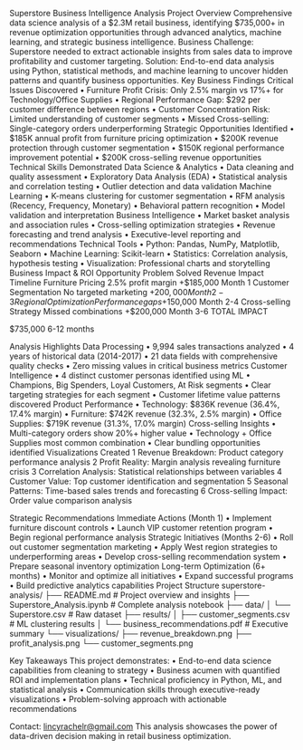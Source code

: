 Superstore Business Intelligence Analysis
Project Overview
Comprehensive data science analysis of a $2.3M retail business, identifying $735,000+ in revenue optimization opportunities through advanced analytics, machine learning, and strategic business intelligence.
Business Challenge: Superstore needed to extract actionable insights from sales data to improve profitability and customer targeting.
Solution: End-to-end data analysis using Python, statistical methods, and machine learning to uncover hidden patterns and quantify business opportunities.
Key Business Findings
Critical Issues Discovered
	•	Furniture Profit Crisis: Only 2.5% margin vs 17%+ for Technology/Office Supplies
	•	Regional Performance Gap: $292 per customer difference between regions
	•	Customer Concentration Risk: Limited understanding of customer segments
	•	Missed Cross-selling: Single-category orders underperforming
Strategic Opportunities Identified
	•	$185K annual profit from furniture pricing optimization
	•	$200K revenue protection through customer segmentation
	•	$150K regional performance improvement potential
	•	$200K cross-selling revenue opportunities
Technical Skills Demonstrated
Data Science & Analytics
	•	Data cleaning and quality assessment
	•	Exploratory Data Analysis (EDA)
	•	Statistical analysis and correlation testing
	•	Outlier detection and data validation
Machine Learning
	•	K-means clustering for customer segmentation
	•	RFM analysis (Recency, Frequency, Monetary)
	•	Behavioral pattern recognition
	•	Model validation and interpretation
Business Intelligence
	•	Market basket analysis and association rules
	•	Cross-selling optimization strategies
	•	Revenue forecasting and trend analysis
	•	Executive-level reporting and recommendations
Technical Tools
	•	Python: Pandas, NumPy, Matplotlib, Seaborn
	•	Machine Learning: Scikit-learn
	•	Statistics: Correlation analysis, hypothesis testing
	•	Visualization: Professional charts and storytelling
Business Impact & ROI
Opportunity
Problem Solved
Revenue Impact
Timeline
Furniture Pricing
2.5% profit margin
+$185,000
Month 1
Customer Segmentation
No targeted marketing
+$200,000
Month 2-3
Regional Optimization
Performance gaps
+$150,000
Month 2-4
Cross-selling Strategy
Missed combinations
+$200,000
Month 3-6
TOTAL IMPACT

$735,000
6-12 months

Analysis Highlights
Data Processing
	•	9,994 sales transactions analyzed
	•	4 years of historical data (2014-2017)
	•	21 data fields with comprehensive quality checks
	•	Zero missing values in critical business metrics
Customer Intelligence
	•	4 distinct customer personas identified using ML
	•	Champions, Big Spenders, Loyal Customers, At Risk segments
	•	Clear targeting strategies for each segment
	•	Customer lifetime value patterns discovered
Product Performance
	•	Technology: $836K revenue (36.4%, 17.4% margin)
	•	Furniture: $742K revenue (32.3%, 2.5% margin)
	•	Office Supplies: $719K revenue (31.3%, 17.0% margin)
Cross-selling Insights
	•	Multi-category orders show 20%+ higher value
	•	Technology + Office Supplies most common combination
	•	Clear bundling opportunities identified
Visualizations Created
	1	Revenue Breakdown: Product category performance analysis
	2	Profit Reality: Margin analysis revealing furniture crisis
	3	Correlation Analysis: Statistical relationships between variables
	4	Customer Value: Top customer identification and segmentation
	5	Seasonal Patterns: Time-based sales trends and forecasting
	6	Cross-selling Impact: Order value comparison analysis

Strategic Recommendations
Immediate Actions (Month 1)
	•	Implement furniture discount controls
	•	Launch VIP customer retention program
	•	Begin regional performance analysis
Strategic Initiatives (Months 2-6)
	•	Roll out customer segmentation marketing
	•	Apply West region strategies to underperforming areas
	•	Develop cross-selling recommendation system
	•	Prepare seasonal inventory optimization
Long-term Optimization (6+ months)
	•	Monitor and optimize all initiatives
	•	Expand successful programs
	•	Build predictive analytics capabilities
Project Structure
superstore-analysis/
├── README.md                          # Project overview and insights
├── Superstore_Analysis.ipynb          # Complete analysis notebook
├── data/
│   └── Superstore.csv                 # Raw dataset
├── results/
│   ├── customer_segments.csv          # ML clustering results
│   └── business_recommendations.pdf   # Executive summary
└── visualizations/
    ├── revenue_breakdown.png
    ├── profit_analysis.png
    └── customer_segments.png

Key Takeaways
This project demonstrates:
	•	End-to-end data science capabilities from cleaning to strategy
	•	Business acumen with quantified ROI and implementation plans
	•	Technical proficiency in Python, ML, and statistical analysis
	•	Communication skills through executive-ready visualizations
	•	Problem-solving approach with actionable recommendations

Contact: lincyrachelr@gmail.com
This analysis showcases the power of data-driven decision making in retail business optimization.
